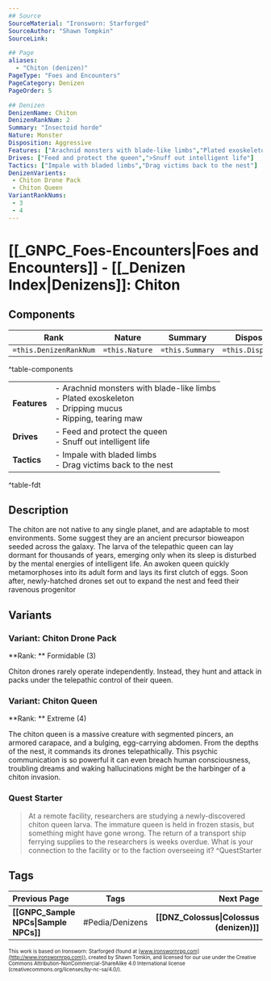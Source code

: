 ```yaml
---
## Source
SourceMaterial: "Ironsworn: Starforged"
SourceAuthor: "Shawn Tompkin"
SourceLink: 

## Page
aliases:
  - "Chiton (denizen)"
PageType: "Foes and Encounters"
PageCategory: Denizen
PageOrder: 5

## Denizen
DenizenName: Chiton
DenizenRankNum: 2
Summary: "Insectoid horde"
Nature: Monster
Disposition: Aggressive
Features: ["Arachnid monsters with blade-like limbs","Plated exoskeleton","Dripping mucus","Ripping, tearing maw"]
Drives: ["Feed and protect the queen",">Snuff out intelligent life"]
Tactics: ["Impale with bladed limbs","Drag victims back to the nest"]
DenizenVarients:
 - Chiton Drone Pack
 - Chiton Queen
VariantRankNums:
 - 3
 - 4
---
```

# [[_GNPC_Foes-Encounters|Foes and Encounters]] - [[_Denizen Index|Denizens]]: Chiton
## Components
| **Rank** | Nature | Summary | Disposition |
| :---: | --- | --- | --- |
| `=this.DenizenRankNum` | `=this.Nature` | `=this.Summary` | `=this.Disposition`  |
^table-components

|  |  |
| --- | --- |
| **Features** | - Arachnid monsters with blade-like limbs<br>- Plated exoskeleton<br>- Dripping mucus<br>- Ripping, tearing maw |
| **Drives** | - Feed and protect the queen<br>- Snuff out intelligent life |
| **Tactics** | - Impale with bladed limbs<br>- Drag victims back to the nest |
^table-fdt

## Description
The chiton are not native to any single planet, and are adaptable to most environments. Some suggest they are an ancient precursor bioweapon seeded across the galaxy. The larva of the telepathic queen can lay dormant for thousands of years, emerging only when its sleep is disturbed by the mental energies of intelligent life. An awoken queen quickly metamorphoses into its adult form and lays its first clutch of eggs. Soon after, newly-hatched drones set out to expand the nest and feed their ravenous progenitor

## Variants
### Variant: Chiton Drone Pack
**Rank: ** Formidable (3)

Chiton drones rarely operate independently. Instead, they hunt and attack in packs under the telepathic control of their queen. 

### Variant: Chiton Queen
**Rank: ** Extreme (4)

The chiton queen is a massive creature with segmented pincers, an armored carapace, and a bulging, egg-carrying abdomen. From the depths of the nest, it commands its drones telepathically. This psychic communication is so powerful it can even breach human consciousness, troubling dreams and waking hallucinations might be the harbinger of a chiton invasion.

### Quest Starter
> At a remote facility, researchers are studying a newly-discovered chiton queen larva. The immature queen is held in frozen stasis, but something might have gone wrong. The return of a transport ship ferrying supplies to the researchers is weeks overdue. What is your connection to the facility or to the faction overseeing it? ^QuestStarter

## Tags
| Previous Page | Tags | Next Page |
|:--- |:---:| ---:|
| **[[GNPC_Sample NPCs\|Sample NPCs]]** | #Pedia/Denizens | **[[DNZ_Colossus\|Colossus (denizen)]]** |

<font size=-2>This work is based on Ironsworn: Starforged (found at [www.ironswornrpg.com](http://www.ironswornrpg.com)), created by Shawn Tomkin, and licensed for our use under the Creative Commons Attribution-NonCommercial-ShareAlike 4.0 International license  (creativecommons.org/licenses/by-nc-sa/4.0/).</font>